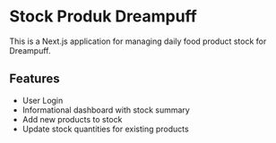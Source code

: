 # Stock Produk Dreampuff

This is a Next.js application for managing daily food product stock for Dreampuff.

## Features

- User Login
- Informational dashboard with stock summary
- Add new products to stock
- Update stock quantities for existing products

<!-- Git Sync Helper -->
